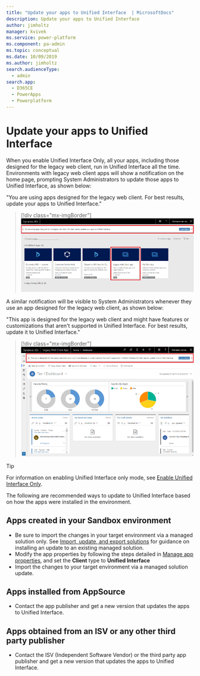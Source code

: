 ```yaml
---
title: "Update your apps to Unified Interface  | MicrosoftDocs"
description: Update your apps to Unified Interface
author: jimholtz
manager: kvivek
ms.service: power-platform
ms.component: pa-admin
ms.topic: conceptual
ms.date: 10/09/2019
ms.author: jimholtz
search.audienceType: 
  - admin
search.app: 
  - D365CE
  - PowerApps
  - Powerplatform
---
```

# Update your apps to Unified Interface

When you enable Unified Interface Only, all your apps, including those designed for the legacy web client, run in Unified Interface all the time. Environments with legacy web client apps will show a notification on the home page, prompting System Administrators to update those apps to Unified Interface, as shown below:

"You are using apps designed for the legacy web client. For best results, update your apps to Unified Interface."

> [!div class="mx-imgBorder"] 
> ![Message: using apps designed for legacy web client](media/message-using-app-legacy-web-client.png "Message: using apps designed for legacy web client")

A similar notification will be visible to System Administrators whenever they use an app designed for the legacy web client, as shown below:

"This app is designed for the legacy web client and might have features or customizations that aren't supported in Unified Interface. For best results, update it to Unified Interface."

> [!div class="mx-imgBorder"] 
> ![Message: using apps designed for legacy web client](media/message-app-designed-legacy-web-client.png "Message: using apps designed for legacy web client")

> [!TIP]
> For information on enabling Unified Interface only mode, see [Enable Unified Interface Only](enable-unified-interface-only.md).

The following are recommended ways to update to Unified Interface based on how the apps were installed in the environment.

## Apps created in your Sandbox environment

- Be sure to import the changes in your target environment via a managed solution only. See [Import, update, and export solutions](https://docs.microsoft.com/powerapps/maker/common-data-service/import-update-export-solutions) for guidance on installing an update to an existing managed solution.
- Modify the app properties by following the steps detailed in [Manage app properties](https://docs.microsoft.com/powerapps/maker/model-driven-apps/manage-app-properties), and set the **Client** type to **Unified Interface**
- Import the changes to your target environment via a managed solution update.

## Apps installed from AppSource

- Contact the app publisher and get a new version that updates the apps to Unified Interface.

## Apps obtained from an ISV or any other third party publisher

- Contact the ISV (Independent Software Vendor) or the third party app publisher and get a new version that updates the apps to Unified Interface.


